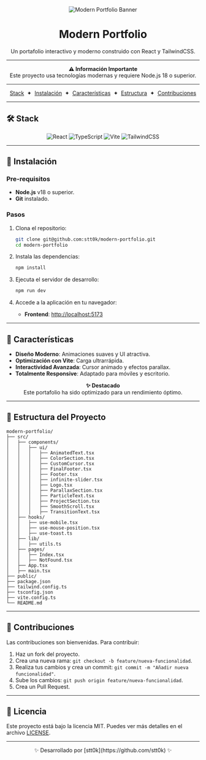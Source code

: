 <div align="center">
<img src="https://res.cloudinary.com/dkgt07zcg/image/upload/f_auto,q_auto/mern-crud" alt="Modern Portfolio Banner" />
</div>

<div align="center">
<h1>Modern Portfolio</h1>
<p>Un portafolio interactivo y moderno construido con React y TailwindCSS.</p>
</div>

---

<div align="center">
<b>⚠️ Información Importante</b><br>
Este proyecto usa tecnologías modernas y requiere Node.js 18 o superior.
</div>

---

<div align="center">
<a href="#%EF%B8%8F-stack">Stack</a>
<span>&nbsp;✦&nbsp;</span>
<a href="#-instalación">Instalación</a>
<span>&nbsp;✦&nbsp;</span>
<a href="#-características">Características</a>
<span>&nbsp;✦&nbsp;</span>
<a href="#-estructura-del-proyecto">Estructura</a>
<span>&nbsp;✦&nbsp;</span>
<a href="#-contribuciones">Contribuciones</a>
</div>

---

## 🛠️ Stack

<div align="center">
<img alt="React" src="https://img.shields.io/badge/React-20232A?style=for-the-badge&logo=react&logoColor=61DAFB" />
<img alt="TypeScript" src="https://img.shields.io/badge/TypeScript-3178C6?style=for-the-badge&logo=typescript&logoColor=white" />
<img alt="Vite" src="https://img.shields.io/badge/Vite-646CFF?style=for-the-badge&logo=vite&logoColor=white" />
<img alt="TailwindCSS" src="https://img.shields.io/badge/TailwindCSS-06B6D4?style=for-the-badge&logo=tailwindcss&logoColor=white" />
</div>

---

## 🚀 Instalación

### Pre-requisitos

- **Node.js** v18 o superior.
- **Git** instalado.

### Pasos

1. Clona el repositorio:

   ```bash
   git clone git@github.com:stt0k/modern-portfolio.git
   cd modern-portfolio
   ```

2. Instala las dependencias:

   ```bash
   npm install
   ```

3. Ejecuta el servidor de desarrollo:

   ```bash
   npm run dev
   ```

4. Accede a la aplicación en tu navegador:
   - **Frontend**: [http://localhost:5173](http://localhost:5173)

---

## 🌟 Características

- **Diseño Moderno**: Animaciones suaves y UI atractiva.
- **Optimización con Vite**: Carga ultrarrápida.
- **Interactividad Avanzada**: Cursor animado y efectos parallax.
- **Totalmente Responsive**: Adaptado para móviles y escritorio.

<div align="center">
<b>✨ Destacado</b><br>
Este portafolio ha sido optimizado para un rendimiento óptimo.
</div>

---

## 📂 Estructura del Proyecto

```
modern-portfolio/
├── src/
│   ├── components/
│   │   ├── ui/
│   │   │   ├── AnimatedText.tsx
│   │   │   ├── ColorSection.tsx
│   │   │   ├── CustomCursor.tsx
│   │   │   ├── FinalFooter.tsx
│   │   │   ├── Footer.tsx
│   │   │   ├── infinite-slider.tsx
│   │   │   ├── Logo.tsx
│   │   │   ├── ParallaxSection.tsx
│   │   │   ├── ParticleText.tsx
│   │   │   ├── ProjectSection.tsx
│   │   │   ├── SmoothScroll.tsx
│   │   │   ├── TransitionText.tsx
│   ├── hooks/
│   │   ├── use-mobile.tsx
│   │   ├── use-mouse-position.tsx
│   │   ├── use-toast.ts
│   ├── lib/
│   │   ├── utils.ts
│   ├── pages/
│   │   ├── Index.tsx
│   │   ├── NotFound.tsx
│   ├── App.tsx
│   ├── main.tsx
├── public/
├── package.json
├── tailwind.config.ts
├── tsconfig.json
├── vite.config.ts
└── README.md
```

---

## 🤝 Contribuciones

Las contribuciones son bienvenidas. Para contribuir:

1. Haz un fork del proyecto.
2. Crea una nueva rama: `git checkout -b feature/nueva-funcionalidad`.
3. Realiza tus cambios y crea un commit: `git commit -m "Añadir nueva funcionalidad"`.
4. Sube los cambios: `git push origin feature/nueva-funcionalidad`.
5. Crea un Pull Request.

---

## 🔑 Licencia

Este proyecto está bajo la licencia MIT. Puedes ver más detalles en el archivo [LICENSE](LICENSE).

---

<div align="center">
✨ Desarrollado por [stt0k](https://github.com/stt0k) ✨
</div>
